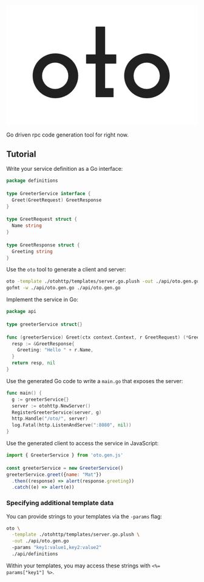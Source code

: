 ![Welcome to oto project](oto-logo.png)

Go driven rpc code generation tool for right now.

## Tutorial

Write your service definition as a Go interface:

```go
package definitions

type GreeterService interface {
  Greet(GreetRequest) GreetResponse
}

type GreetRequest struct {
  Name string
}

type GreetResponse struct {
  Greeting string
}
```

Use the `oto` tool to generate a client and server:

```bash
oto -template ./otohttp/templates/server.go.plush -out ./api/oto.gen.go ./api/definitions
gofmt -w ./api/oto.gen.go ./api/oto.gen.go
```

Implement the service in Go:

```go
package api

type greeterService struct{}

func (greeterService) Greet(ctx context.Context, r GreetRequest) (*GreetResponse, error) {
  resp := &GreetResponse{
    Greeting: "Hello " + r.Name,
  }
  return resp, nil
}
```

Use the generated Go code to write a `main.go` that exposes the server:

```go
func main() {
  g := greeterService{}
  server := otohttp.NewServer()
  RegisterGreeterService(server, g)
  http.Handle("/oto/", server)
  log.Fatal(http.ListenAndServe(":8080", nil))
}
```

Use the generated client to access the service in JavaScript:

```javascript
import { GreeterService } from 'oto.gen.js'

const greeterService = new GreeterService()
greeterService.greet({name: "Mat"})
  .then((response) => alert(response.greeting))
  .catch((e) => alert(e))
```

### Specifying additional template data

You can provide strings to your templates via the `-params` flag:

```bash
oto \
  -template ./otohttp/templates/server.go.plush \
  -out ./api/oto.gen.go 
  -params "key1:value1,key2:value2"
  ./api/definitions
```

Within your templates, you may access these strings with `<%= params["key1"] %>`.
